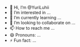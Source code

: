- 👋 Hi, I’m @YuriLuhii
- 👀 I’m interested in ...
- 🌱 I’m currently learning ...
- 💞️ I’m looking to collaborate on ...
- 📫 How to reach me ...
- 😄 Pronouns: ...
- ⚡ Fun fact: ...

<!---
YuriLuhii/YuriLuhii is a ✨ special ✨ repository because its `README.md` (this file) appears on your GitHub profile.
You can click the Preview link to take a look at your changes.
--->
